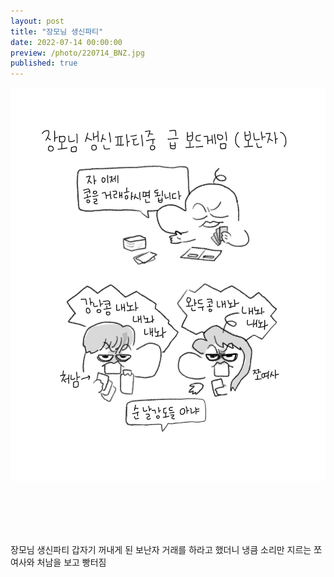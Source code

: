 ```yaml
---
layout: post
title: "장모님 생신파티"
date: 2022-07-14 00:00:00
preview: /photo/220714_BNZ.jpg
published: true
---
```


<img src="/photo/220714_BNZ.jpg" width="1000">

<br/><br/><br/><br/>

장모님 생신파티 갑자기 꺼내게 된 보난자
거래를 하라고 했더니 냉큼 소리만 지르는 쪼여사와 처남을 보고 빵터짐

